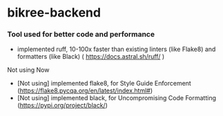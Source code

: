 # bikree-backend

### Tool used for better code and performance
* implemented ruff, 10-100x faster than existing linters (like Flake8) and formatters (like Black) (
    https://docs.astral.sh/ruff/
  )

  
Not using Now
* [Not using] implemented flake8, for Style Guide Enforcement (https://flake8.pycqa.org/en/latest/index.html#)
* [Not using] implemented black, for Uncompromising Code Formatting (https://pypi.org/project/black/)